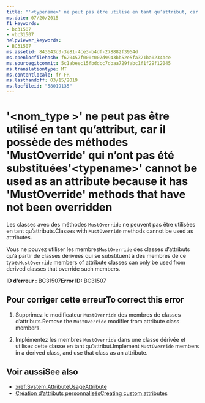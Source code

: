 ```yaml
---
title: "'<typename>' ne peut pas être utilisé en tant qu’attribut, car il possède des méthodes 'MustOverride' qui n’ont pas été substituées"
ms.date: 07/20/2015
f1_keywords:
- bc31507
- vbc31507
helpviewer_keywords:
- BC31507
ms.assetid: 843643d3-3e81-4ce3-b4df-278882f3954d
ms.openlocfilehash: f620457f000c007d9943bb52e5fa321ba0234bce
ms.sourcegitcommit: 5c1abeec15fbddcc7dbaa729fabc1f1f29f12045
ms.translationtype: MT
ms.contentlocale: fr-FR
ms.lasthandoff: 03/15/2019
ms.locfileid: "58019135"
---
```

# <a name="typename-cannot-be-used-as-an-attribute-because-it-has-mustoverride-methods-that-have-not-been-overridden"></a><span data-ttu-id="179c1-102">'\<nom_type >' ne peut pas être utilisé en tant qu’attribut, car il possède des méthodes 'MustOverride' qui n’ont pas été substituées</span><span class="sxs-lookup"><span data-stu-id="179c1-102">'\<typename>' cannot be used as an attribute because it has 'MustOverride' methods that have not been overridden</span></span>
<span data-ttu-id="179c1-103">Les classes avec des méthodes `MustOverride` ne peuvent pas être utilisées en tant qu’attributs.</span><span class="sxs-lookup"><span data-stu-id="179c1-103">Classes with `MustOverride` methods cannot be used as attributes.</span></span>  
  
 <span data-ttu-id="179c1-104">Vous ne pouvez utiliser les membres`MustOverride` des classes d’attributs qu’à partir de classes dérivées qui se substituent à des membres de ce type.</span><span class="sxs-lookup"><span data-stu-id="179c1-104">`MustOverride` members of attribute classes can only be used from derived classes that override such members.</span></span>  
  
 <span data-ttu-id="179c1-105">**ID d’erreur :** BC31507</span><span class="sxs-lookup"><span data-stu-id="179c1-105">**Error ID:** BC31507</span></span>  
  
## <a name="to-correct-this-error"></a><span data-ttu-id="179c1-106">Pour corriger cette erreur</span><span class="sxs-lookup"><span data-stu-id="179c1-106">To correct this error</span></span>  
  
1.  <span data-ttu-id="179c1-107">Supprimez le modificateur `MustOverride` des membres de classes d’attributs.</span><span class="sxs-lookup"><span data-stu-id="179c1-107">Remove the `MustOverride` modifier from attribute class members.</span></span>  
  
2.  <span data-ttu-id="179c1-108">Implémentez les membres `MustOverride` dans une classe dérivée et utilisez cette classe en tant qu’attribut.</span><span class="sxs-lookup"><span data-stu-id="179c1-108">Implement `MustOverride` members in a derived class, and use that class as an attribute.</span></span>  
  
## <a name="see-also"></a><span data-ttu-id="179c1-109">Voir aussi</span><span class="sxs-lookup"><span data-stu-id="179c1-109">See also</span></span>

- <xref:System.AttributeUsageAttribute>
- [<span data-ttu-id="179c1-110">Création d’attributs personnalisés</span><span class="sxs-lookup"><span data-stu-id="179c1-110">Creating custom attributes</span></span>](~/docs/visual-basic/programming-guide/concepts/attributes/creating-custom-attributes.md)

